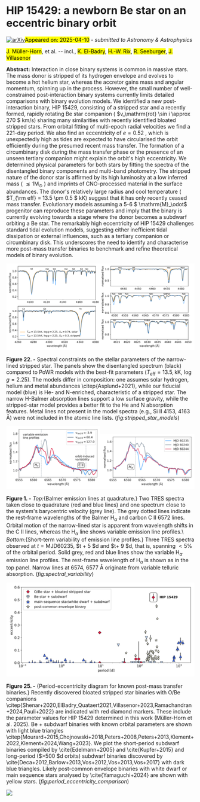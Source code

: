 <div class="macros" style="visibility:hidden;">
$\newcommand{\ensuremath}{}$
$\newcommand{\xspace}{}$
$\newcommand{\object}[1]{\texttt{#1}}$
$\newcommand{\farcs}{{.}''}$
$\newcommand{\farcm}{{.}'}$
$\newcommand{\arcsec}{''}$
$\newcommand{\arcmin}{'}$
$\newcommand{\ion}[2]{#1#2}$
$\newcommand{\textsc}[1]{\textrm{#1}}$
$\newcommand{\hl}[1]{\textrm{#1}}$
$\newcommand{\footnote}[1]{}$
$\newcommand{\aj}{Astronomical Journal}$
$\newcommand{\apj}{Astrophysical Journal}$
$\newcommand{\aap}{Astronomy \& Astrophysics}$
$\newcommand{\jcap}{Journal of Cosmology and Astroparticle Physics}$
$\newcommand{\aapr}{The Astronomy and Astrophysics Review}$
$\newcommand{\mnras}{Monthly Notices of the Royal Astronomical Society}$
$\newcommand{\araa}{Annual Review of Astronomy and Astrophysics}$
$\newcommand{\Msun}{\mathrm{M}_\odot}$</div>



<div id="title">

# HIP 15429: a newborn Be star on an eccentric binary orbit

</div>
<div id="comments">

[![arXiv](https://img.shields.io/badge/arXiv-2504.06973-b31b1b.svg)](https://arxiv.org/abs/2504.06973)<mark>Appeared on: 2025-04-10</mark> -  _submitted to Astronomy & Astrophysics_

</div>
<div id="authors">

<mark>J. Müller-Horn</mark>, et al. -- incl., <mark>K. El-Badry</mark>, <mark>H.-W. Rix</mark>, <mark>R. Seeburger</mark>, <mark>J. Villasenor</mark>

</div>
<div id="abstract">

**Abstract:** Interaction in close binary systems is common in massive stars. The mass donor is stripped of its hydrogen envelope and evolves to become a hot helium star, whereas the accretor gains mass and angular momentum, spinning up in the process. However, the small number of well-constrained post-interaction binary systems currently limits detailed comparisons with binary evolution models.    We identified a new post-interaction binary, HIP 15429, consisting of a stripped star and a recently formed, rapidly rotating Be star companion ( $v_\mathrm{rot} \sin i \approx 270 $ km/s) sharing many similarities with recently identified bloated stripped stars.    From orbital fitting of multi-epoch radial velocities we find a 221-day period. We also find an eccentricity of $e=0.52$ , which is unexpectedly high as tides are expected to have circularised the orbit efficiently during the presumed recent mass transfer. The formation of a circumbinary disk during the mass transfer phase or the presence of an unseen tertiary companion might explain the orbit's high eccentricity.    We determined physical parameters for both stars by fitting the spectra of the disentangled binary components and multi-band photometry. The stripped nature of the donor star is affirmed by its high luminosity at a low inferred mass ( $\lesssim 1 \mathrm{M}_\odot$ ) and imprints of CNO-processed material in the surface abundances. The donor's relatively large radius and cool temperature ( $T_{\rm eff} = 13.5 \pm 0.5 $ kK) suggest that it has only recently ceased mass transfer.    Evolutionary models assuming a 5-6 $ \mathrm{M}_\odot$ progenitor can reproduce these parameters and imply that the binary is currently evolving towards a stage where the donor becomes a subdwarf orbiting a Be star.    The remarkably high eccentricity of HIP 15429 challenges standard tidal evolution models, suggesting either inefficient tidal dissipation or external influences, such as a tertiary companion or circumbinary disk. This underscores the need to identify and characterise more post-mass transfer binaries to benchmark and refine theoretical models of binary evolution.

</div>

<div id="div_fig1">

<img src="tmp_2504.06973/./figures/spectral_fit_stripped_star.png" alt="Fig22" width="100%"/>

**Figure 22. -** Spectral constraints on the stellar parameters of the narrow-lined stripped star. The panels show the disentangled spectrum (black) compared to PoWR models with the best-fit parameters ($T_\mathrm{eff} = 13.5,\text{kK}$, $\log g = 2.25$). The models differ in composition: one assumes solar hydrogen, helium and metal abundances \citep{Asplund+2021}, while our fiducial model (blue) is He- and N-enriched, characteristic of a stripped star. The narrow H-Balmer absorption lines support a low surface gravity, while the stripped-star model provides a better fit to the He and N absorption features. Metal lines not present in the model spectra (e.g., Si II 4153, 4163 Å) were not included in the atomic line lists. (*fig:stripped_star_models*)

</div>
<div id="div_fig2">

<img src="tmp_2504.06973/./figures/Halpha_quadrature.png" alt="Fig1.1" width="50%"/><img src="tmp_2504.06973/./figures/Halpha_shortterm_variability.png" alt="Fig1.2" width="50%"/>

**Figure 1. -** _Top:_{Balmer emission lines at quadrature.} Two TRES spectra taken close to quadrature (red and blue lines) and one spectrum close to the system's barycentric velocity (grey line). The grey dotted lines indicate the rest-frame wavelengths of the Balmer H$_\alpha$ and carbon C II 6572 lines. Orbital motion of the narrow-lined star is apparent from wavelength shifts in the C II lines, whereas the H$_\alpha$ line shows variable emission line profiles.\ _Bottom:_{Short-term variability of emission line profiles.} Three TRES spectra observed at $t = \mathrm{MJD}   60235$, $t + 5 $d and $t+ 9 $d, that is, spanning $<5\%$ of the orbital period. Solid grey, red and blue lines show the variable H$_\alpha$ emission line profiles. The rest-frame wavelength of H$_\alpha$ is shown as in the top panel. Narrow lines at 6574, 6577 Å   originate from variable telluric absorption. (*fig:spectral_variability*)

</div>
<div id="div_fig3">

<img src="tmp_2504.06973/./figures/ecc_literature_comparison.png" alt="Fig25" width="100%"/>

**Figure 25. -** {Period-eccentricity diagram for known post-mass transfer binaries.} Recently discovered bloated stripped star binaries with O/Be companions \citep{Shenar+2020,ElBadry_Quataert2021,Villasenor+2023,Ramachandran+2024,Pauli+2022} are indicated with red diamond markers. These include the parameter values for HIP 15429 determined in this work (Müller-Horn et al. 2025). Be + subdwarf binaries with known orbital parameters are shown with light blue triangles \citep{Mourard+2015,Chojnowski+2018,Peters+2008,Peters+2013,Klement+2022,Klement+2024,Wang+2023}. We plot the short-period subdwarf binaries compiled by \cite{Edelmann+2005} and \cite{Kupfer+2015} and long-period ($>500 $d orbits) subdwarf binaries discovered by \cite{Deca+2012,Barlow+2013,Vos+2012,Vos+2013,Vos+2017} with dark blue triangles. Likely post-common envelope binaries with white dwarf or main sequence stars analysed by \cite{Yamaguchi+2024} are shown with yellow stars. (*fig:period_eccentricity_comparison*)

</div><div id="qrcode"><img src=https://api.qrserver.com/v1/create-qr-code/?size=100x100&data="https://arxiv.org/abs/2504.06973"></div>